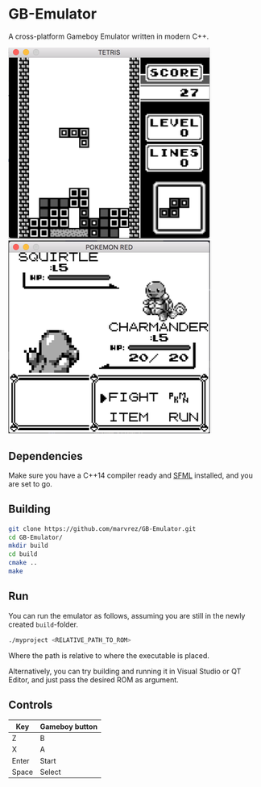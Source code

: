 # GB-Emulator
A cross-platform Gameboy Emulator written in modern C++.

<p float="left">
<img src="images/tetris.png" width="400">
<img src="images/pokemon.png" width="400">
</p>

## Dependencies
Make sure you have a C++14 compiler ready and [SFML](https://www.sfml-dev.org/) installed, and you are set to go.

## Building
```sh 
git clone https://github.com/marvrez/GB-Emulator.git
cd GB-Emulator/
mkdir build
cd build
cmake ..
make
```
## Run
You can run the emulator as follows, assuming you are still in the newly created `build`-folder.

```sh
./myproject <RELATIVE_PATH_TO_ROM>
```
Where the path is relative to where the executable is placed.

Alternatively, you can try building and running it in Visual Studio or QT Editor, and just pass the desired ROM as argument.

## Controls

Key   | Gameboy button
------------|-----
Z         | B
X         | A
Enter         | Start
Space         | Select
